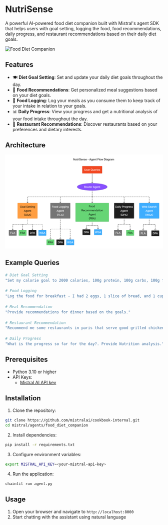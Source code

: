 # NutriSense

A powerful AI-powered food diet companion built with Mistral's agent SDK that helps users with goal setting, logging the food, food recommendations, daily progress, and restaurant recommendations based on their daily diet goals.

![Food Diet Companion](https://raw.githubusercontent.com/mistralai/cookbook/refs/heads/main/gif/Nutrition_demo.gif)

## Features

- 🍽️ **Diet Goal Setting**: Set and update your daily diet goals throughout the day.
- 🥗 **Food Recommendations**: Get personalized meal suggestions based on your diet goals.
- 📝 **Food Logging**: Log your meals as you consume them to keep track of your intake in relation to your goals.
- 📊 **Daily Progress**: View your progress and get a nutritional analysis of your food intake throughout the day.
- 🍴 **Restaurant Recommendations**: Discover restaurants based on your preferences and dietary interests.

## Architecture

![NutriSense Agent Flow Architecture](./assets/nutrisense_architecture.png)

## Example Queries

```bash
# Diet Goal Setting
"Set my calorie goal to 2000 calories, 100g protein, 100g carbs, 100g fibre."

# Food Logging
"Log the food for breakfast - I had 2 eggs, 1 slice of bread, and 1 cup of coffee."

# Meal Recommendation
"Provide recommendations for dinner based on the goals."

# Restaurant Recommendation
"Recommend me some restaurants in paris that serve good grilled chicken."

# Daily Progress
"What is the progress so far for the day?. Provide Nutrition analysis."
```

## Prerequisites

- Python 3.10 or higher
- API Keys:
  - [Mistral AI API key](https://mistral.ai/api-key)

## Installation

1. Clone the repository:
```bash
git clone https://github.com/mistralai/cookbook-internal.git
cd mistral/agents/food_diet_companion
```

2. Install dependencies:
```bash
pip install -r requirements.txt
```

3. Configure environment variables:
```bash
export MISTRAL_API_KEY=<your-mistral-api-key>
```

4. Run the application:
```bash
chainlit run agent.py
```

## Usage

1. Open your browser and navigate to `http://localhost:8000`
2. Start chatting with the assistant using natural language
